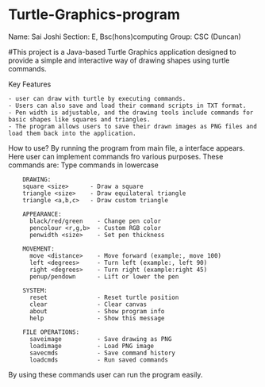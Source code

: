 # Turtle-Graphics-program
Name: Sai Joshi
Section: E, Bsc(hons)computing
Group: CSC (Duncan)

#This project is a Java-based Turtle Graphics application designed to provide a simple and interactive way of drawing 
shapes using turtle commands.

 Key Features

    - user can draw with turtle by executing commands.
    - Users can also save and load their command scripts in TXT format.
    - Pen width is adjustable, and the drawing tools include commands for basic shapes like squares and triangles.
    - The program allows users to save their drawn images as PNG files and load them back into the application.
  
How to use?
By running the program from main file, a interface appears. Here user can implement commands fro various
purposes. These commands are:
Type commands in lowercase

        DRAWING:
        square <size>      - Draw a square
        triangle <size>    - Draw equilateral triangle
        triangle <a,b,c>   - Draw custom triangle

        APPEARANCE:
          black/red/green    - Change pen color
          pencolour <r,g,b>  - Custom RGB color
          penwidth <size>    - Set pen thickness
          
        MOVEMENT:
          move <distance>    - Move forward (example:, move 100)
          left <degrees>     - Turn left (example:, left 90)
          right <degrees>    - Turn right (example:right 45)
          penup/pendown      - Lift or lower the pen
          
        SYSTEM:
          reset              - Reset turtle position
          clear              - Clear canvas
          about              - Show program info
          help               - Show this message
        
        FILE OPERATIONS:
          saveimage          - Save drawing as PNG
          loadimage          - Load PNG image
          savecmds           - Save command history
          loadcmds           - Run saved commands

By using these commands user can run the program easily.